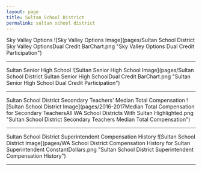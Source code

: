 ```yaml
---
layout: page
title: Sultan School District
permalink: sultan school district
---
```



Sky Valley Options
![Sky Valley Options Image](pages/Sultan School District Sky Valley OptionsDual Credit BarChart.png "Sky Valley Options Dual Credit Participation")

___

Sultan Senior High School
![Sultan Senior High School Image](pages/Sultan School District Sultan Senior High SchoolDual Credit BarChart.png "Sultan Senior High School Dual Credit Participation")

___

Sultan School District Secondary Teachers' Median Total Compensation
![Sultan School District Image](pages/2016-2017Median Total Compensation for Secondary TeachersAll WA School Districts With Sultan Highlighted.png "Sultan School District Secondary Teachers Median Total Compensation")

___

Sultan School District Superintendent Compensation History
![Sultan School District Image](pages/WA School District Compensation History for Sultan Superintendent ConstantDollars.png "Sultan School District Superintendent Compensation History")

___


